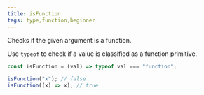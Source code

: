 ```yaml
---
title: isFunction
tags: type,function,beginner
---
```


Checks if the given argument is a function.

Use `typeof` to check if a value is classified as a function primitive.

```js
const isFunction = (val) => typeof val === "function";
```

```js
isFunction("x"); // false
isFunction((x) => x); // true
```

